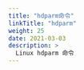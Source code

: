 ```yaml
---
title: "hdparm命令"
linkTitle: "hdparm"
weight: 25
date: 2021-03-03
description: >
  Linux hdparm 命令
---
```




